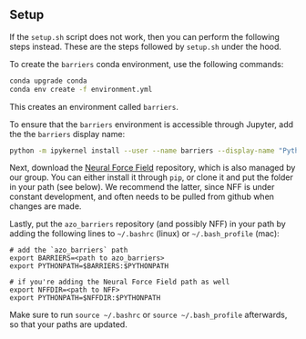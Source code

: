 ## Setup

If the `setup.sh` script does not work, then you can perform the following steps instead. These are the steps followed by `setup.sh` under the hood. 


To create the `barriers` conda environment, use the following commands:

```bash
conda upgrade conda
conda env create -f environment.yml
```

This creates an environment called `barriers`. 

To ensure that the `barriers` environment is accessible through Jupyter, add the the `barriers` display name:
```bash
python -m ipykernel install --user --name barriers --display-name "Python [conda env:barriers"]
```

Next, download the [Neural Force Field](https://github.com/learningmatter-mit/NeuralForceField) repository, which is also managed by our group. You can either install it through `pip`, or clone it and put the folder in your path (see below). We recommend the latter, since NFF is under constant development, and often needs to be pulled from github when changes are made.

Lastly, put the `azo_barriers` repository (and possibly NFF) in your path by adding the following lines to `~/.bashrc` (linux) or `~/.bash_profile` (mac):

```
# add the `azo_barriers` path
export BARRIERS=<path to azo_barriers>
export PYTHONPATH=$BARRIERS:$PYTHONPATH

# if you're adding the Neural Force Field path as well
export NFFDIR=<path to NFF>
export PYTHONPATH=$NFFDIR:$PYTHONPATH
```

Make sure to run `source ~/.bashrc` or `source ~/.bash_profile` afterwards, so that your paths are updated.
